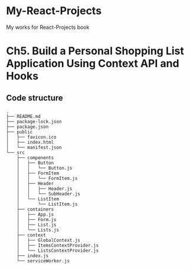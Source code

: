 # My-React-Projects

My works for React-Projects book

# Ch5. Build a Personal Shopping List Application Using Context API and Hooks

## Code structure

```
.
├── README.md
├── package-lock.json
├── package.json
├── public
│   ├── favicon.ico
│   ├── index.html
│   └── manifest.json
└── src
    ├── components
    │   ├── Button
    │   │   └── Button.js
    │   ├── FormItem
    │   │   └── FormItem.js
    │   ├── Header
    │   │   ├── Header.js
    │   │   └── SubHeader.js
    │   └── ListItem
    │       └── ListItem.js
    ├── containers
    │   ├── App.js
    │   ├── Form.js
    │   ├── List.js
    │   └── Lists.js
    ├── context
    │   ├── GlobalContext.js
    │   ├── ItemsContextProvider.js
    │   └── ListsContextProvider.js
    ├── index.js
    └── serviceWorker.js
```

